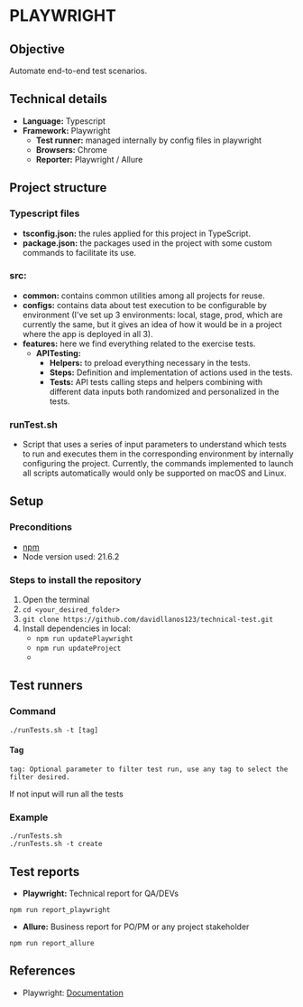 # PLAYWRIGHT


## Objective

Automate end-to-end test scenarios.


## Technical details

- **Language:** Typescript
- **Framework:** Playwright
    - **Test runner:** managed internally by config files in playwright
    - **Browsers:** Chrome
    - **Reporter:** Playwright / Allure

## Project structure

### Typescript files
- **tsconfig.json:** the rules applied for this project in TypeScript.
- **package.json:** the packages used in the project with some custom commands to facilitate its use.

### src:

- **common:** contains common utilities among all projects for reuse.
- **configs:** contains data about test execution to be configurable by environment (I've set up 3 environments: local, stage, prod, which are currently the same, but it gives an idea of how it would be in a project where the app is deployed in all 3).
- **features:** here we find everything related to the exercise tests.
    - **APITesting:**
        - **Helpers:** to preload everything necessary in the tests.
        - **Steps:** Definition and implementation of actions used in the tests.
        - **Tests:** API tests calling steps and helpers combining with different data inputs both randomized and personalized in the tests.

### runTest.sh

- Script that uses a series of input parameters to understand which tests to run and executes them in the corresponding environment by internally configuring the project. Currently, the commands implemented to launch all scripts automatically would only be supported on macOS and Linux.


## Setup

### Preconditions
- [npm](https://docs.npmjs.com/downloading-and-installing-node-js-and-npm)
- Node version used: 21.6.2


### Steps to install the repository

1. Open the terminal
2. `cd <your_desired_folder>`
3. `git clone https://github.com/davidllanos123/technical-test.git`
4. Install dependencies in local:
    - `npm run updatePlaywright`
    - `npm run updateProject`
    - 
## Test runners

### Command
```
./runTests.sh -t [tag]
````

#### Tag
```
tag: Optional parameter to filter test run, use any tag to select the filter desired.
```
If not input will run all the tests

### Example
```
./runTests.sh 
./runTests.sh -t create
```

## Test reports

- **Playwright:** Technical report for QA/DEVs
```
npm run report_playwright
```

- **Allure:** Business report for PO/PM or any project stakeholder
```
npm run report_allure
```

## References

- Playwright: [Documentation](https://playwright.dev/docs/intro)
